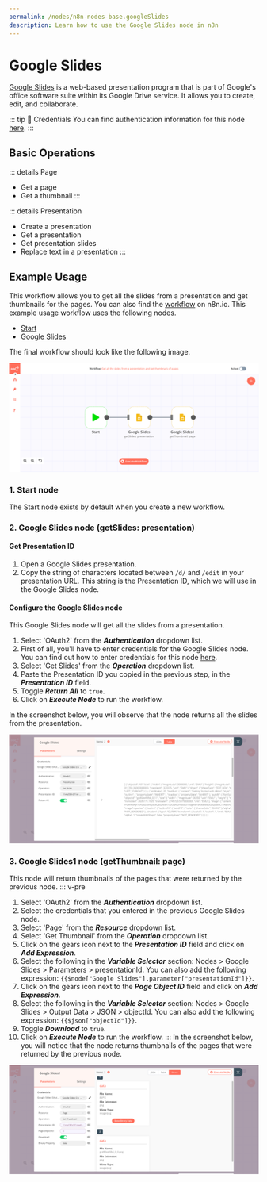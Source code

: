 ```yaml
---
permalink: /nodes/n8n-nodes-base.googleSlides
description: Learn how to use the Google Slides node in n8n
---
```


# Google Slides

[Google Slides](https://www.google.com/slides) is a web-based presentation program that is part of Google's office software suite within its Google Drive service. It allows you to create, edit, and collaborate.

::: tip 🔑 Credentials
You can find authentication information for this node [here](../../../credentials/Google/README.md).
:::

## Basic Operations

::: details Page
- Get a page
- Get a thumbnail
:::

::: details Presentation
- Create a presentation
- Get a presentation
- Get presentation slides
- Replace text in a presentation
:::

## Example Usage

This workflow allows you to get all the slides from a presentation and get thumbnails for the pages. You can also find the [workflow](https://n8n.io/workflows/1035) on n8n.io. This example usage workflow uses the following nodes.
- [Start](../../core-nodes/Start/README.md)
- [Google Slides]()

The final workflow should look like the following image.

![A workflow with the Google Slides node](./workflow.png)

### 1. Start node

The Start node exists by default when you create a new workflow.

### 2. Google Slides node (getSlides: presentation)

#### Get Presentation ID

1. Open a Google Slides presentation.
2. Copy the string of characters located between `/d/` and `/edit` in your presentation URL. This string is the Presentation ID, which we will use in the Google Slides node.

#### Configure the Google Slides node

This Google Slides node will get all the slides from a presentation.

1. Select 'OAuth2' from the ***Authentication*** dropdown list.
2.  First of all, you'll have to enter credentials for the Google Slides node. You can find out how to enter credentials for this node [here](../../../credentials/Google/README.md).
3. Select 'Get Slides' from the ***Operation*** dropdown list.
4. Paste the Presentation ID you copied in the previous step, in the ***Presentation ID*** field.
5. Toggle ***Return All*** to `true`.
6. Click on ***Execute Node*** to run the workflow.

In the screenshot below, you will observe that the node returns all the slides from the presentation.

![Using the Google Slides node to get slides from a presentation](./GoogleSlides_node.png)

### 3. Google Slides1 node (getThumbnail: page)

This node will return thumbnails of the pages that were returned by the previous node.
::: v-pre
1. Select 'OAuth2' from the ***Authentication*** dropdown list.
2. Select the credentials that you entered in the previous Google Slides node.
3. Select 'Page' from the ***Resource*** dropdown list.
4. Select 'Get Thumbnail' from the ***Operation*** dropdown list.
5. Click on the gears icon next to the ***Presentation ID*** field and click on ***Add Expression***.
6. Select the following in the ***Variable Selector*** section: Nodes > Google Slides > Parameters > presentationId. You can also add the following expression: `{{$node["Google Slides"].parameter["presentationId"]}}`.
7. Click on the gears icon next to the ***Page Object ID*** field and click on ***Add Expression***.
8. Select the following in the ***Variable Selector*** section: Nodes > Google Slides > Output Data > JSON > objectId. You can also add the following expression: `{{$json["objectId"]}}`.
9. Toggle ***Download*** to `true`.
10. Click on ***Execute Node*** to run the workflow.
:::
In the screenshot below, you will notice that the node returns thumbnails of the pages that were returned by the previous node.

![Using the Google Slides node to get thumbnails of the slides](./GoogleSlides1_node.png)
